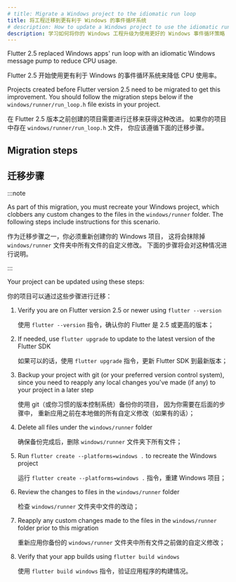 ```yaml
---
# title: Migrate a Windows project to the idiomatic run loop
title: 将工程迁移到更有利于 Windows 的事件循环系统
# description: How to update a Windows project to use the idiomatic run loop
description: 学习如何将你的 Windows 工程升级为使用更好的 Windows 事件循环策略
---
```


Flutter 2.5 replaced Windows apps' run loop with an idiomatic
Windows message pump to reduce CPU usage.

Flutter 2.5 开始使用更有利于 Windows 的事件循环系统来降低 CPU 使用率。

Projects created before Flutter version 2.5 need to be
migrated to get this improvement. You should follow the
migration steps below if the `windows/runner/run_loop.h`
file exists in your project.

在 Flutter 2.5 版本之前创建的项目需要进行迁移来获得这种改进。
如果你的项目中存在 `windows/runner/run_loop.h` 文件，
你应该遵循下面的迁移步骤。

## Migration steps

## 迁移步骤

:::note

As part of this migration, you must recreate your Windows project,
which clobbers any custom changes to the
files in the `windows/runner` folder.  The following steps
include instructions for this scenario.

作为迁移步骤之一，你必须重新创建你的 Windows 项目，
这将会抹除掉 `windows/runner` 文件夹中所有文件的自定义修改。
下面的步骤将会对这种情况进行说明。

:::

Your project can be updated using these steps:

你的项目可以通过这些步骤进行迁移：

1. Verify you are on Flutter version 2.5 or newer using `flutter --version`

   使用 `flutter --version` 指令，确认你的 Flutter 是 2.5 或更高的版本；

2. If needed, use `flutter upgrade` to update to the latest version of the
   Flutter SDK

   如果可以的话，使用 `flutter upgrade` 指令，更新 Flutter SDK 到最新版本；

3. Backup your project with git (or your preferred version control system),
   since you need to reapply any local changes you've made (if any) to your
   project in a later step

   使用 git（或你习惯的版本控制系统）备份你的项目，
   因为你需要在后面的步骤中，
   重新应用之前在本地做的所有自定义修改（如果有的话）；

4. Delete all files under the `windows/runner` folder

   确保备份完成后，删除 `windows/runner` 文件夹下所有文件；

5. Run `flutter create --platforms=windows .` to recreate the Windows project

   运行 `flutter create --platforms=windows .` 指令，重建 Windows 项目；

6. Review the changes to files in the `windows/runner` folder

   检查 `windows/runner` 文件夹中文件的改动；

7. Reapply any custom changes made to the files in the
   `windows/runner` folder prior to this migration

   重新应用你备份的 `windows/runner` 文件夹中所有文件之前做的自定义修改；

8. Verify that your app builds using `flutter build windows`

   使用 `flutter build windows` 指令，验证应用程序的构建情况。
